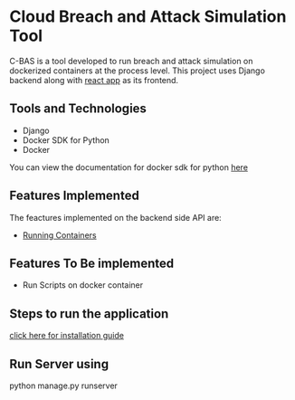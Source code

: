 # Cloud Breach and Attack Simulation Tool

C-BAS is a tool developed to run breach and attack simulation on dockerized containers at the process level. This project uses Django backend along with [react app](https://github.com/WaleedK2000/C-BAS_frontend) as its frontend.

## Tools and Technologies

- Django
- Docker SDK for Python
- Docker

You can view the documentation for docker sdk for python [here](https://docker-py.readthedocs.io/en/stable/index.html)

## Features Implemented

The feactures implemented on the backend side API are:

- [Running Containers](/docs/api/running_container.md)

## Features To Be implemented

- Run Scripts on docker container

## Steps to run the application

[click here for installation guide](docs/installation_guide.md)

## Run Server using

python manage.py runserver

